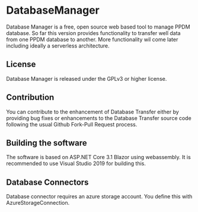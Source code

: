 # DatabaseManager

Database Manager is a free, open source web based tool to manage 
PPDM database. So far this version provides functionality to transfer well data 
from one PPDM database to another. More functionality wil come later including 
ideally a serverless architecture.

## License 
Database Manager is released under the GPLv3 or higher license.

## Contribution 
You can contribute to the enhancement of Database Transfer either by providing 
bug fixes or enhancements to the Database Transfer source code following the 
usual Github Fork-Pull Request process.

## Building the software
The software is based on ASP.NET Core 3.1 Blazor using webassembly. It is 
recommended to use Visual Studio 2019 for building this.

## Database Connectors
Database connector requires an azure storage account. You define this with AzureStorageConnection.
